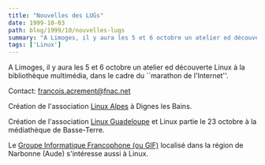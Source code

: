 ```yaml
---
title: "Nouvelles des LUGs"
date: 1999-10-03
path: blog/1999/10/nouvelles-lugs
summary: "A Limoges, il y aura les 5 et 6 octobre un atelier ed découverte Linux à la bibliothèque multimédia, dans le cadre du ``marathon de l'Internet''."
tags: ['Linux']
---
```


<P>A Limoges, il y aura les 5 et 6 octobre un atelier ed découverte Linux
à la bibliothèque multimédia, dans le cadre du ``marathon de l'Internet''.</P>

<P>Contact: <A HREF="mailto:francois.acrement@fnac.net">francois.acrement@fnac.net</A></P>

<P>Création de l'association <A HREF="http://www.mairie-dignelesbains.fr/linux-alpes/">Linux Alpes</A> à Dignes les Bains.</P>

<P>Création de l'association <A HREF="http://www.linuxguadeloupe.org/">Linux
Guadeloupe</A> et Linux partie le 23 octobre à la médiathèque de Basse-Terre.</P>

<P>
Le <A HREF="http://welcome.to/assogif">Groupe Informatique Francophone (ou GIF)</A> localisé dans la région de Narbonne (Aude) s'intéresse aussi à Linux.
</P>


